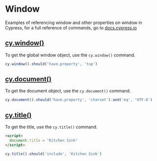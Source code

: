 # Window

Examples of referencing window and other properties on window in Cypress, for a full reference of commands, go to [docs.cypress.io](https://on.cypress.io/api)

## [cy.window()](https://on.cypress.io/window)

To get the global window object, use the `cy.window()` command.

<!-- fiddle window -->

```js
cy.window().should('have.property', 'top')
```

<!-- fiddle-end -->

## [cy.document()](https://on.cypress.io/document)

To get the document object, use the `cy.document()` command.

<!-- fiddle document -->

```js
cy.document().should('have.property', 'charset').and('eq', 'UTF-8')
```

<!-- fiddle-end -->

## [cy.title()](https://on.cypress.io/title)

To get the title, use the `cy.title()` command.

<!-- fiddle title -->

```html
<script>
  document.title = 'Kitchen Sink'
</script>
```

```js
cy.title().should('include', 'Kitchen Sink')
```

<!-- fiddle-end -->
